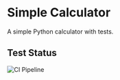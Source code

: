 # Simple Calculator

A simple Python calculator with tests.

## Test Status

![CI Pipeline](https://github.com/artem213101zse/sample_calc_python/actions/workflows/ci.yml/badge.svg)
